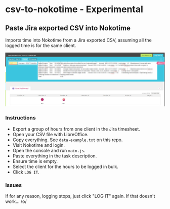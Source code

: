 # csv-to-nokotime - Experimental

## Paste Jira exported CSV into Nokotime
Imports time into Nokotime from a Jira exported CSV, assuming all the logged time is for the same client.

![Importing from JIRA to Nokotime](screenshot.jpg)

### Instructions
- Export a group of hours from one client in the Jira timesheet.
- Open your CSV file with LibreOffice.
- Copy everything. See `data-example.txt` on this repo.
- Visit Nokotime and login.
- Open the console and run `main.js`.
- Paste everything in the task description.
- Ensure time is empty.
- Select the client for the hours to be logged in bulk.
- Click `LOG IT`.

### Issues
If for any reason, logging stops, just click "LOG IT" again. If that doesn't work... \o/